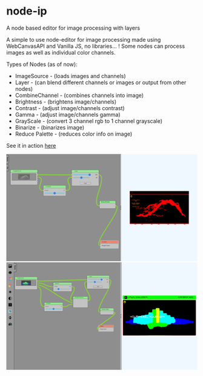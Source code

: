 # node-ip
A node based editor for image processing with layers

A simple to use node-editor for image processing made using WebCanvasAPI and Vanilla JS, no libraries... !
Some nodes can process images as well as individual color channels.

Types of Nodes (as of now):

* ImageSource     - (loads images and channels)
* Layer           - (can blend different channels or images or output from other nodes)
* CombineChannel  - (combines channels into image)
* Brightness      - (brightens image/channels)
* Contrast        - (adjust image/channels contrast)
* Gamma           - (adjust image/channels gamma)
* GrayScale       - (convert 3 channel rgb to 1 channel grayscale)
* Binarize        - (binarizes image)
* Reduce Palette  - (reduces color info on image)


See it in action [here](https://image-node.herokuapp.com/)

![Show1](/images/show1.png)
![Show2](/images/show2.png)
